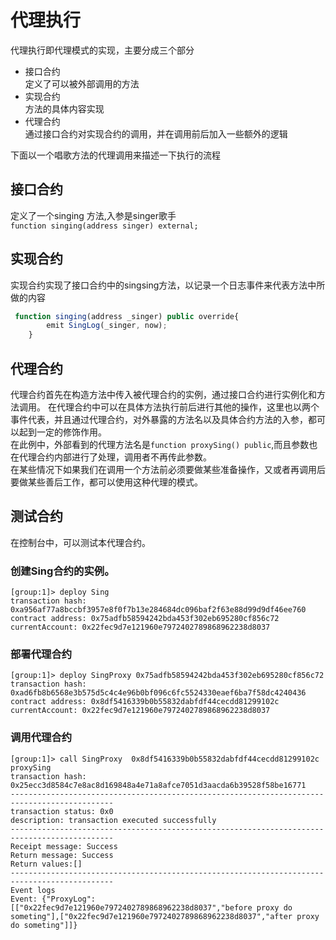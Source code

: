 # 代理执行
代理执行即代理模式的实现，主要分成三个部分
- 接口合约   
定义了可以被外部调用的方法
- 实现合约  
方法的具体内容实现
- 代理合约  
通过接口合约对实现合约的调用，并在调用前后加入一些额外的逻辑

下面以一个唱歌方法的代理调用来描述一下执行的流程
## 接口合约  
定义了一个singing 方法,入参是singer歌手  
```function singing(address singer) external;```  

## 实现合约  
实现合约实现了接口合约中的singsing方法，以记录一个日志事件来代表方法中所做的内容
```javascript
 function singing(address _singer) public override{
        emit SingLog(_singer, now);
    }
```

## 代理合约
代理合约首先在构造方法中传入被代理合约的实例，通过接口合约进行实例化和方法调用。
在代理合约中可以在具体方法执行前后进行其他的操作，这里也以两个事件代表，并且通过代理合约，对外暴露的方法名以及具体合约方法的入参，都可以起到一定的修饰作用。   
在此例中，外部看到的代理方法名是``` function proxySing() public ```,而且参数也在代理合约内部进行了处理，调用者不再传此参数。  
在某些情况下如果我们在调用一个方法前必须要做某些准备操作，又或者再调用后要做某些善后工作，都可以使用这种代理的模式。


## 测试合约
在控制台中，可以测试本代理合约。
### 创建Sing合约的实例。

```
[group:1]> deploy Sing
transaction hash: 0xa956af77a8bccbf3957e8f0f7b13e284684dc096baf2f63e88d99d9df46ee760
contract address: 0x75adfb58594242bda453f302eb695280cf856c72
currentAccount: 0x22fec9d7e121960e7972402789868962238d8037
```

### 部署代理合约
```
[group:1]> deploy SingProxy 0x75adfb58594242bda453f302eb695280cf856c72
transaction hash: 0xad6fb8b6568e3b575d5c4c4e96b0bf096c6fc5524330eaef6ba7f58dc4240436
contract address: 0x8df5416339b0b55832dabfdf44cecdd81299102c
currentAccount: 0x22fec9d7e121960e7972402789868962238d8037
```

### 调用代理合约
```
[group:1]> call SingProxy  0x8df5416339b0b55832dabfdf44cecdd81299102c proxySing
transaction hash: 0x25ecc3d8584c7e8ac8d169848a4e71a8afce7051d3aacda6b39528f58be16771
---------------------------------------------------------------------------------------------
transaction status: 0x0
description: transaction executed successfully
---------------------------------------------------------------------------------------------
Receipt message: Success
Return message: Success
Return values:[]
---------------------------------------------------------------------------------------------
Event logs
Event: {"ProxyLog":[["0x22fec9d7e121960e7972402789868962238d8037","before proxy do someting"],["0x22fec9d7e121960e7972402789868962238d8037","after proxy do someting"]]}
```

